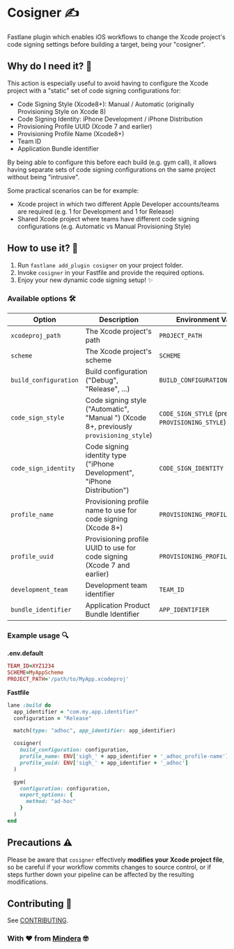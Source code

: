 # Cosigner ✍️

Fastlane plugin which enables iOS workflows to change the Xcode project's code signing settings before building a target, being your "cosigner".

## Why do I need it? 🤔

This action is especially useful to avoid having to configure the Xcode project with a "static" set of code signing configurations for:

 * Code Signing Style (Xcode8+): Manual / Automatic (originally Provisioning Style on Xcode 8)
 * Code Signing Identity: iPhone Development / iPhone Distribution
 * Provisioning Profile UUID (Xcode 7 and earlier)
 * Provisioning Profile Name (Xcode8+)
 * Team ID
 * Application Bundle identifier

By being able to configure this before each build (e.g. gym call), it allows having separate sets of code signing configurations on the same project without being "intrusive".

Some practical scenarios can be for example:

 * Xcode project in which two different Apple Developer accounts/teams are required (e.g. 1 for Development and 1 for Release)
 * Shared Xcode project where teams have different code signing configurations (e.g. Automatic vs Manual Provisioning Style)

## How to use it? 👀

1. Run `fastlane add_plugin cosigner` on your project folder.
2. Invoke `cosigner` in your Fastfile and provide the required options.
3. Enjoy your new dynamic code signing setup! ✨

### Available options 🛠

| Option | Description | Environment Variable | Default | Optional |
| --- | --- | --- | --- | --- |
| `xcodeproj_path` | The Xcode project's path | `PROJECT_PATH` ||
| `scheme` | The Xcode project's scheme | `SCHEME ` ||
| `build_configuration` | Build configuration ("Debug", "Release", ...) | `BUILD_CONFIGURATION ` ||
| `code_sign_style` | Code signing style ("Automatic", "Manual ") (Xcode 8+, previously `provisioning_style`)  | `CODE_SIGN_STYLE` (previously `PROVISIONING_STYLE`) | "Manual" ||
| `code_sign_identity ` | Code signing identity type ("iPhone Development", "iPhone Distribution") |`CODE_SIGN_IDENTITY ` | "iPhone Distribution" ||
| `profile_name ` | Provisioning profile name to use for code signing (Xcode 8+) | `PROVISIONING_PROFILE_SPECIFIER ` |||
| `profile_uuid ` | Provisioning profile UUID to use for code signing (Xcode 7 and earlier)  | `PROVISIONING_PROFILE ` || ✔️ |
| `development_team ` | Development team identifier | `TEAM_ID ` |||
| `bundle_identifier ` | Application Product Bundle Identifier | `APP_IDENTIFIER ` || ✔️ |

### Example usage 🔍

**.env.default**

```ruby
TEAM_ID=XYZ1234
SCHEME=MyAppScheme
PROJECT_PATH='/path/to/MyApp.xcodeproj'
```

**Fastfile**

```ruby
lane :build do
  app_identifier = "com.my.app.identifier"
  configuration = "Release"

  match(type: "adhoc", app_identifier: app_identifier)

  cosigner(
    build_configuration: configuration,
    profile_name: ENV['sigh_' + app_identifier + '_adhoc_profile-name'],
    profile_uuid: ENV['sigh_' + app_identifier + '_adhoc']
  )

  gym(
    configuration: configuration,
    export_options: {
      method: "ad-hoc"
    }
  )
end
```

## Precautions ⚠️

Please be aware that `cosigner` effectively **modifies your Xcode project file**, so be careful if your workflow commits changes to source control, or if steps further down your pipeline can be affected by the resulting modifications.

## Contributing 🙌

See [CONTRIBUTING](https://github.com/Mindera/fastlane-plugin-cosigner/blob/master/CONTRIBUTING.md).

### With ❤️ from [Mindera](https://www.mindera.com) 🤓